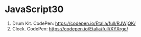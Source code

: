 # JavaScript30

01) Drum Kit. CodePen: https://codepen.io/Etalia/full/RJWjQK/
02) Clock. CodePen: https://codepen.io/Etalia/full/XYXrge/
